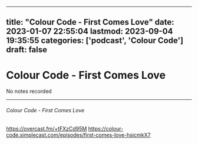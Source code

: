 
---
title: "Colour Code - First Comes Love"
date: 2023-01-07 22:55:04
lastmod: 2023-09-04 19:35:55
categories: ['podcast', 'Colour Code']
draft: false
---


# Colour Code - First Comes Love

No notes recorded

- - -
###### Colour Code - First Comes Love

https://overcast.fm/+tFXzCd95M
https://colour-code.simplecast.com/episodes/first-comes-love-hsicmkX7

<!-- #public #podcast #Colour Code# -->

<!-- {BearID:47A2563C-7282-4F55-ADCB-4530DE474209-28016-00002D980252BEF5} -->
